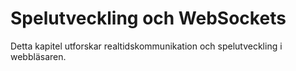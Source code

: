 # Spelutveckling och WebSockets

Detta kapitel utforskar realtidskommunikation och spelutveckling i webbläsaren.
